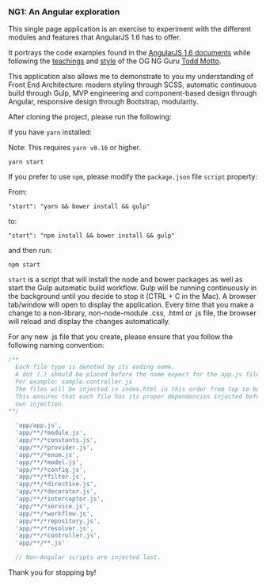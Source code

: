 ### NG1: An Angular exploration

This single page application is an exercise to experiment with the different modules and features that AngularJS 1.6 has to offer.

It portrays the code examples found in the [AngularJS 1.6 documents](https://code.angularjs.org/snapshot/docs/guide/introduction) while following the [teachings](https://ultimateangular.com/) and [style](https://github.com/toddmotto/angular-styleguide) of the OG NG Guru [Todd Motto](https://twitter.com/toddmotto).

This application also allows me to demonstrate to you my understanding of Front End Architecture: modern styling through SCSS, automatic continuous build through Gulp, MVP engineering and component-based design through Angular, responsive design through Bootstrap, modularity.

After cloning the project, please run the following:

If you have `yarn` installed:

Note: This requires `yarn v0.16` or higher.

`yarn start`

If you prefer to use `npm`, please modify the `package.json` file `script` property:

From:

`"start": "yarn && bower install && gulp"`

to:

`"start": "npm install && bower install && gulp"`

and then run:

`npm start`

`start` is a script that will install the node and bower packages as well as start the Gulp automatic build workflow. Gulp will be running continuously in the background until you decide to stop it (CTRL + C in the Mac). A browser tab/window will open to display the application. Every time that you make a change to a non-library, non-node-module .css, .html or .js file, the browser will reload and display the changes automatically.

For any new .js file that you create, please ensure that you follow the following naming convention:

``` javascript
/**
  Each file type is denoted by its ending name.
  A dot (.) should be placed before the name expect for the app.js file
  For example: sample.controller.js
  The files will be injected in index.html in this order from top to bottom.
  This ensures that each file has its proper dependencies injected before its
  own injection.
**/

  'app/app.js',
  'app/**/*module.js',
  'app/**/*constants.js',
  'app/**/*provider.js',
  'app/**/*enum.js',
  'app/**/*model.js',
  'app/**/*config.js',
  'app/**/*filter.js',
  'app/**/*directive.js',
  'app/**/*decorator.js',
  'app/**/*interceptor.js',
  'app/**/*service.js',
  'app/**/*workflow.js',
  'app/**/*repository.js',
  'app/**/*resolver.js',
  'app/**/*controller.js',
  'app/**/**.js'

  // Non-Angular scripts are injected last.
```

Thank you for stopping by!
